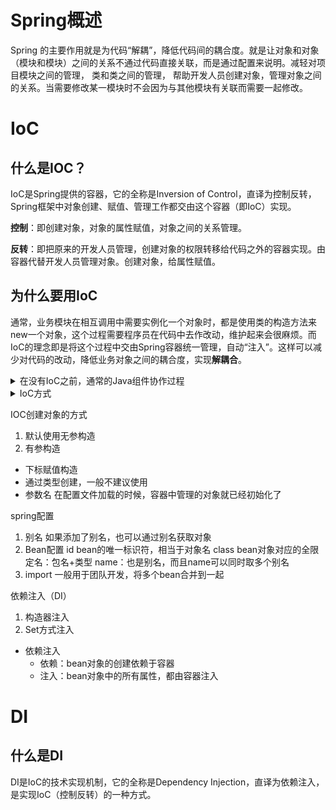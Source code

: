 # Spring概述
Spring 的主要作用就是为代码“解耦”，降低代码间的耦合度。就是让对象和对象（模块和模块）之间的关系不通过代码直接关联，而是通过配置来说明。减轻对项目模块之间的管理， 类和类之间的管理， 帮助开发人员创建对象，管理对象之间的关系。当需要修改某一模块时不会因为与其他模块有关联而需要一起修改。

# IoC

## 什么是IOC？
IoC是Spring提供的容器，它的全称是Inversion of Control，直译为控制反转，Spring框架中对象创建、赋值、管理工作都交由这个容器（即IoC）实现。

**控制**：即创建对象，对象的属性赋值，对象之间的关系管理。

**反转**：即把原来的开发人员管理，创建对象的权限转移给代码之外的容器实现。由容器代替开发人员管理对象。创建对象，给属性赋值。

## 为什么要用IoC

通常，业务模块在相互调用中需要实例化一个对象时，都是使用类的构造方法来new一个对象，这个过程需要程序员在代码中去作改动，维护起来会很麻烦。而IoC的理念即是将这个过程中交由Spring容器统一管理，自动“注入”。这样可以减少对代码的改动，降低业务对象之间的耦合度，实现**解耦合**。


<details>
<summary>在没有IoC之前，通常的Java组件协作过程</summary>

假定有一个在线商店项目，通过ProductService获取商品：
```java
public class ProductService {
    private HikariConfig config = new HikariConfig();
    private DataSource dataSource = new HikariDataSource(config);

    public Product getProduct(long productId) {
        try (Connection conn = dataSource.getConnection()) {
            ...
            return product;
        }
    }
}
```

为了从数据库查询商品，ProductService持有一个DataSource。为了实例化一个HikariDataSource，又不得不实例化一个HikariConfig。

现在，我们继续编写UserService获取用户：
```java
public class UserService {
    private HikariConfig config = new HikariConfig();
    private DataSource dataSource = new HikariDataSource(config);

    public User getUser(long userId) {
        try (Connection conn = dataSource.getConnection()) {
            ...
            return user;
        }
    }
}
```
因为UserService也需要访问数据库，因此，我们不得不也实例化一个HikariDataSource。

在处理用户购买的CartServlet中，我们需要实例化UserService和ProductService：
```java
public class CartServlet extends HttpServlet {
    private ProductService productService = new ProductService();
    private UserService userService = new UserService();

    protected void doGet(HttpServletRequest req, HttpServletResponse resp) throws ServletException, IOException {
        long currentUserId = getFromCookie(req);
        User currentUser = userService.getUser(currentUserId);
        Product product = productService.getProduct(req.getParameter("productId"));
        cartService.addToCart(currentUser, product);
        ...
    }
}
```
类似的，在购买历史HistoryServlet中，也需要实例化UserService和ProductService：
```java
public class HistoryServlet extends HttpServlet {
    private ProductService productService = new ProductService();
    private UserService userService = new UserService();
}
```

上述每个组件都采用了一种简单的通过new创建实例并持有的方式。仔细观察，会发现以下缺点：

实例化一个组件其实很难，例如，ProductService和UserService要创建HikariDataSource，实际上需要读取配置，才能先实例化HikariConfig，再实例化HikariDataSource。

没有必要让ProductService和UserService分别创建DataSource实例，完全可以共享同一个DataSource，但谁负责创建DataSource，谁负责获取其他组件已经创建的DataSource，不好处理。类似的，CartServlet和HistoryServlet也应当共享ProductService实例和UserService实例，但也不好处理。

很多组件需要销毁以便释放资源，例如DataSource，但如果该组件被多个组件共享，如何确保它的使用方都已经全部被销毁？

随着更多的组件被引入，例如，商品评论，需要共享的组件写起来会更困难，这些组件的依赖关系会越来越复杂。

测试某个组件，例如ProductService，是复杂的，因为必须要在真实的数据库环境下执行。

从上面的例子可以看出，如果一个系统有大量的组件，其生命周期和相互之间的依赖关系如果由组件自身来维护，不但大大增加了系统的复杂度，而且会导致组件之间极为紧密的耦合，继而给测试和维护带来了极大的困难。

因此，核心问题是：

谁负责创建组件？
谁负责根据依赖关系组装组件？
销毁时，如何按依赖顺序正确销毁？
解决这一问题的核心方案就是IoC。

传统的应用程序中，控制权在程序本身，程序的控制流程完全由开发者控制，例如：

CartServlet创建了ProductService，在创建ProductService的过程中，又创建了DataSource组件。这种模式的缺点是，一个组件如果要使用另一个组件，必须先知道如何正确地创建它。
</details>

<details>
<summary>IoC方式</summary>

在IoC模式下，控制权发生了反转，即从应用程序转移到了IoC容器，所有组件不再由应用程序自己创建和配置，而是由IoC容器负责，这样，应用程序只需要直接使用已经创建好并且配置好的组件。为了能让组件在IoC容器中被“装配”出来，需要某种“注入”机制，例如，ProductService自己并不会创建DataSource，而是等待外部通过setDataSource()方法来注入一个DataSource：
```java
public class ProductService {
    private DataSource dataSource;

    public void setDataSource(DataSource dataSource) {
        this.dataSource = dataSource;
    }
}
```
不直接new一个DataSource，而是注入一个DataSource，这个小小的改动虽然简单，却带来了一系列好处：

ProductService不再关心如何创建DataSource，因此，不必编写读取数据库配置之类的代码；
DataSource实例被注入到ProductService，同样也可以注入到UserService，因此，共享一个组件非常简单；
测试ProductService更容易，因为注入的是DataSource，可以使用内存数据库，而不是真实的MySQL配置。
因此，IoC又称为依赖注入（DI：Dependency Injection），它解决了一个最主要的问题：将组件的创建+配置与组件的使用相分离，并且，由IoC容器负责管理组件的生命周期。

因为IoC容器要负责实例化所有的组件，因此，有必要告诉容器如何创建组件，以及各组件的依赖关系。一种最简单的配置是通过XML文件来实现，例如：
```xml
<beans>
    <bean id="dataSource" class="HikariDataSource" />
    <bean id="productService" class="ProductService">
        <property name="dataSource" ref="dataSource" />
    </bean>
    <bean id="userService" class="UserService">
        <property name="dataSource" ref="dataSource" />
    </bean>
</beans>
```
上述XML配置文件指示IoC容器创建3个JavaBean组件，并把id为dataSource的组件通过属性dataSource（即调用setDataSource()方法）注入到另外两个组件中。

在Spring的IoC容器中，我们把所有组件统称为JavaBean，即配置一个组件就是配置一个Bean。

依赖注入方式
我们从上面的代码可以看到，依赖注入可以通过set()方法实现。但依赖注入也可以通过构造方法实现。

很多Java类都具有带参数的构造方法，如果我们把ProductService改造为通过构造方法注入，那么实现代码如下：
```java
public class ProductService {
    private DataSource dataSource;

    public ProductService(DataSource dataSource) {
        this.dataSource = dataSource;
    }
}
```
Spring的IoC容器同时支持属性注入和构造方法注入，并允许混合使用。

无侵入容器
在设计上，Spring的IoC容器是一个高度可扩展的无侵入容器。所谓无侵入，是指应用程序的组件无需实现Spring的特定接口，或者说，组件根本不知道自己在Spring的容器中运行。这种无侵入的设计有以下好处：

应用程序组件既可以在Spring的IoC容器中运行，也可以自己编写代码自行组装配置；
测试的时候并不依赖Spring容器，可单独进行测试，大大提高了开发效率。
</details>

IOC创建对象的方式
1. 默认使用无参构造
2. 有参构造
- 下标赋值构造
- 通过类型创建，一般不建议使用
- 参数名
在配置文件加载的时候，容器中管理的对象就已经初始化了

spring配置
1. 别名
如果添加了别名，也可以通过别名获取对象
2. Bean配置
id bean的唯一标识符，相当于对象名
class bean对象对应的全限定名：包名+类型
name：也是别名，而且name可以同时取多个别名
3. import
一般用于团队开发，将多个bean合并到一起

依赖注入（DI）
1. 构造器注入
2. Set方式注入
- 依赖注入
    - 依赖：bean对象的创建依赖于容器
    - 注入：bean对象中的所有属性，都由容器注入


# DI

## 什么是DI
DI是IoC的技术实现机制，它的全称是Dependency Injection，直译为依赖注入，是实现IoC（控制反转）的一种方式。